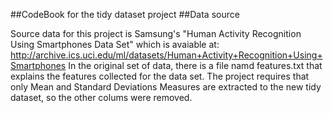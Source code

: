 ##CodeBook for the tidy dataset project
##Data source

Source data for this project is Samsung's "Human Activity Recognition Using Smartphones Data Set" which is avaiable at:
http://archive.ics.uci.edu/ml/datasets/Human+Activity+Recognition+Using+Smartphones
In the original set of data, there is a file namd features.txt that explains the features collected for the data set.
The project requires that only Mean and Standard Deviations Measures are extracted to the new tidy dataset, so the other colums were removed.



